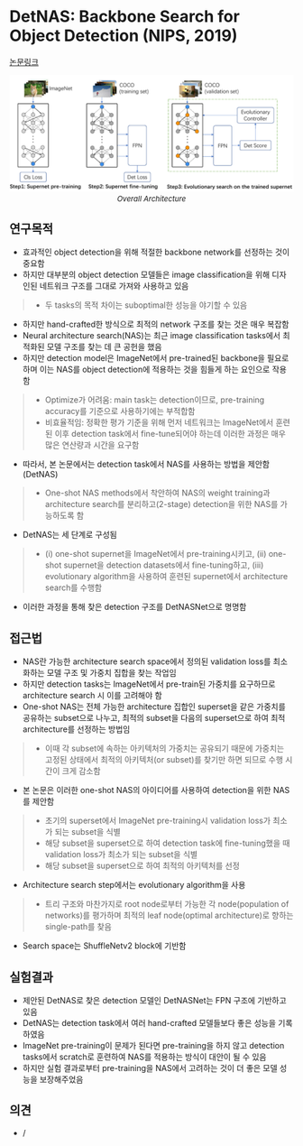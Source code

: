 # DetNAS: Backbone Search for Object Detection (NIPS, 2019)

[논문링크](https://proceedings.neurips.cc/paper_files/paper/2019/hash/228b25587479f2fc7570428e8bcbabdc-Abstract.html)

<p align="center">
    <img width="700" alt='fig1' src="../img/chen2019detnas.png?raw=true"></br>
    <em><font size=2>Overall Architecture</font></em>
</p>

## 연구목적
- 효과적인 object detection을 위해 적절한 backbone network를 선정하는 것이 중요함
- 하지만 대부분의 object detection 모델들은 image classification을 위해 디자인된 네트워크 구조를 그대로 가져와 사용하고 있음
> - 두 tasks의 목적 차이는 suboptimal한 성능을 야기할 수 있음
- 하지만 hand-crafted한 방식으로 최적의 network 구조를 찾는 것은 매우 복잡함
- Neural architecture search(NAS)는 최근 image classification tasks에서 최적화된 모델 구조를 찾는 데 큰 공헌을 했음
- 하지만 detection model은 ImageNet에서 pre-trained된 backbone을 필요로 하며 이는 NAS를 object detection에 적용하는 것을 힘들게 하는 요인으로 작용함
> - Optimize가 어려움: main task는 detection이므로, pre-training accuracy를 기준으로 사용하기에는 부적합함
> - 비효율적임: 정확한 평가 기준을 위해 먼저 네트워크는 ImageNet에서 훈련된 이후 detection task에서 fine-tune되어야 하는데 이러한 과정은 매우 많은 연산량과 시간을 요구함
- 따라서, 본 논문에서는 detection task에서 NAS를 사용하는 방법을 제안함 (DetNAS)
> - One-shot NAS methods에서 착안하여 NAS의 weight training과 architecture search를 분리하고(2-stage) detection을 위한 NAS를 가능하도록 함
- DetNAS는 세 단계로 구성됨
> - (i) one-shot supernet을 ImageNet에서 pre-training시키고, (ii) one-shot supernet을 detection datasets에서 fine-tuning하고, (iii) evolutionary algorithm을 사용하여 훈련된 supernet에서 architecture search를 수행함
- 이러한 과정을 통해 찾은 detection 구조를 DetNASNet으로 명명함

## 접근법
- NAS란 가능한 architecture search space에서 정의된 validation loss를 최소화하는 모델 구조 및 가중치 집합을 찾는 작업임
- 하지만 detection tasks는 ImageNet에서 pre-train된 가중치를 요구하므로 architecture search 시 이를 고려해야 함
- One-shot NAS는 전체 가능한 architecture 집합인 superset을 같은 가중치를 공유하는 subset으로 나누고, 최적의 subset을 다음의 superset으로 하여 최적 architecture를 선정하는 방법임
> - 이때 각 subset에 속하는 아키텍처의 가중치는 공유되기 때문에 가중치는 고정된 상태에서 최적의 아키텍처(or subset)를 찾기만 하면 되므로 수행 시간이 크게 감소함
- 본 논문은 이러한 one-shot NAS의 아이디어를 사용하여 detection을 위한 NAS를 제안함
> - 초기의 superset에서 ImageNet pre-training시 validation loss가 최소가 되는 subset을 식별
> - 해당 subset을 superset으로 하여 detection task에 fine-tuning했을 때 validation loss가 최소가 되는 subset을 식별
> - 해당 subset을 superset으로 하여 최적의 아키텍처를 선정
- Architecture search step에서는 evolutionary algorithm을 사용
> - 트리 구조와 마찬가지로 root node로부터 가능한 각 node(population of networks)를 평가하며 최적의 leaf node(optimal architecture)로 향하는 single-path를 찾음
- Search space는 ShuffleNetv2 block에 기반함

## 실험결과
- 제안된 DetNAS로 찾은 detection 모델인 DetNASNet는 FPN 구조에 기반하고 있음
- DetNAS는 detection task에서 여러 hand-crafted 모델들보다 좋은 성능을 기록하였음
- ImageNet pre-training이 문제가 된다면 pre-training을 하지 않고 detection tasks에서 scratch로 훈련하여 NAS를 적용하는 방식이 대안이 될 수 있음
- 하지만 실험 결과로부터 pre-training을 NAS에서 고려하는 것이 더 좋은 모델 성능을 보장해주었음

## 의견
- / 